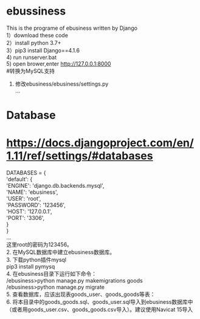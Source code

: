 # ebussiness
This is the programe of ebusiness written by Django   
1）download these code  
2）install python 3.7+  
3）pip3 install Django==4.1.6  
4) run runserver.bat  
5) open brower,enter http://127.0.0.1:8000  
#转换为MySQL支持   
1.	修改ebusiness/ebusiness/settings.py  
…  
# Database  
# https://docs.djangoproject.com/en/1.11/ref/settings/#databases    
DATABASES = {  
    'default': {  
        'ENGINE': 'django.db.backends.mysql',  
        'NAME': 'ebusiness',  
        'USER': 'root',  
        'PASSWORD': '123456',  
        'HOST': '127.0.0.1',  
        'PORT': '3306',  
    }  
}  
…  
这里root的密码为123456。  
2.	在MySQL数据库中建立ebusiness数据库。  
3.	下载python插件mysql  
pip3 install pymysq  
4.	在ebusiness目录下运行如下命令：  
/ebusiness>python manage.py makemigrations goods  
/ebusiness>python manage.py migrate  
5.	查看数据库，应该出现表goods_user、goods_goods等表：  
6.	将本目录中的goods_goods.sql、goods_user.sql导入到ebusiness数据库中（或者用goods_user.csv、goods_goods.csv导入）。建议使用Navicat 15导入
